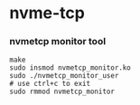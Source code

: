 # nvme-tcp

### nvmetcp monitor tool
``` shell
make
sudo insmod nvmetcp_monitor.ko
sudo ./nvmetcp_monitor_user
# use ctrl+c to exit
sudo rmmod nvmetcp_monitor
```
